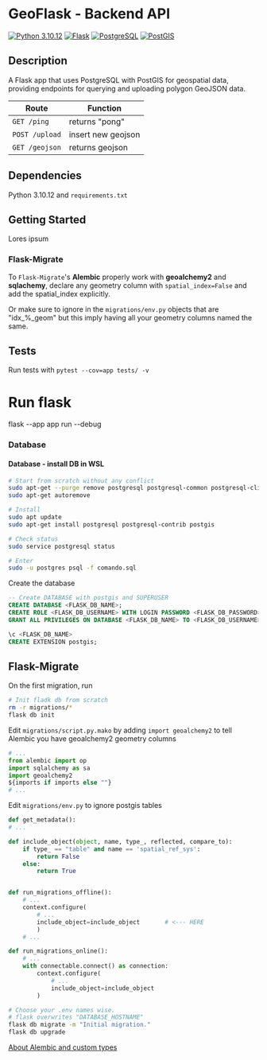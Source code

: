 # GeoFlask - Backend API
[![Python 3.10.12](https://img.shields.io/badge/Python-v3.10.12-yellow)](https://www.python.org/)
[![Flask](https://img.shields.io/badge/Flask-v1.1.2-brightgreen)](https://flask.palletsprojects.com/)
[![PostgreSQL](https://img.shields.io/badge/PostgreSQL-v14.12-blue)](https://www.postgresql.org/)
[![PostGIS](https://img.shields.io/badge/PostGIS-v3.1-blue)](https://postgis.net/)


## Description

A Flask app that uses PostgreSQL with PostGIS for geospatial data, providing endpoints for querying and uploading polygon GeoJSON data.

|Route|Function|
|---|---|
|`GET /ping`| returns "pong"|
|`POST /upload`|insert new geojson|
|`GET /geojson`| returns geojson|


## Dependencies

Python 3.10.12 and `requirements.txt`


## Getting Started

Lores ipsum

### Flask-Migrate

To `Flask-Migrate`'s **Alembic** properly work with **geoalchemy2** and **sqlachemy**, declare any geometry column with `spatial_index=False` and add the spatial_index explicitly.

Or make sure to ignore in the `migrations/env.py` objects that are "idx_%_geom" but this imply having all your geometry columns named the same.




## Tests
Run tests with `pytest --cov=app tests/ -v`


# Run flask
flask --app app run --debug

### Database
#### Database - install DB in WSL
```bash
# Start from scratch without any conflict
sudo apt-get --purge remove postgresql postgresql-common postgresql-client postgresql-contrib postgis
sudo apt-get autoremove

# Install
sudo apt update
sudo apt-get install postgresql postgresql-contrib postgis 

# Check status
sudo service postgresql status

# Enter
sudo -u postgres psql -f comando.sql
```
Create the database
```SQL
-- Create DATABASE with postgis and SUPERUSER
CREATE DATABASE <FLASK_DB_NAME>;
CREATE ROLE <FLASK_DB_USERNAME> WITH LOGIN PASSWORD <FLASK_DB_PASSWORD> SUPERUSER;
GRANT ALL PRIVILEGES ON DATABASE <FLASK_DB_NAME> TO <FLASK_DB_USERNAME>;

\c <FLASK_DB_NAME>
CREATE EXTENSION postgis;
```
## Flask-Migrate
On the first migration, run
```bash
# Init fladk db from scratch
rm -r migrations/*
flask db init
```
Edit `migrations/script.py.mako` by adding `import geoalchemy2` to tell Alembic you have geoalchemy2 geometry columns
```py
# ...
from alembic import op
import sqlalchemy as sa
import geoalchemy2
${imports if imports else ""}
# ...
```
Edit `migrations/env.py` to ignore postgis tables
```py
def get_metadata():
# ...

def include_object(object, name, type_, reflected, compare_to):    
    if type_ == "table" and name == 'spatial_ref_sys':
        return False
    else:
        return True


def run_migrations_offline():
    # ...
    context.configure(
        # ...
        include_object=include_object       # <--- HERE
        )
    # ...

def run_migrations_online():
    # ...
    with connectable.connect() as connection:
        context.configure(
            # ...
            include_object=include_object
        )
```

```bash
# Choose your .env names wise.
# flask overwrites "DATABASE_HOSTNAME"
flask db migrate -m "Initial migration."
flask db upgrade
```
[About Alembic and custom types](https://stackoverflow.com/questions/39215278/alembic-migration-for-geoalchemy2-raises-nameerror-name-geoalchemy2-is-not-de)
